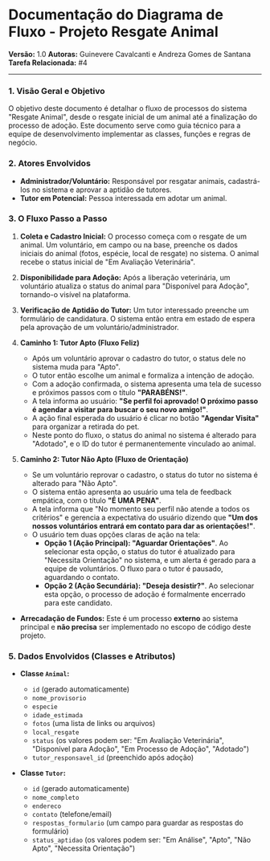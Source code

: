 # Documentação do Diagrama de Fluxo - Projeto Resgate Animal

**Versão:** 1.0
**Autoras:** Guinevere Cavalcanti e Andreza Gomes de Santana
**Tarefa Relacionada:** #4

---

### 1. Visão Geral e Objetivo

O objetivo deste documento é detalhar o fluxo de processos do sistema "Resgate Animal", desde o resgate inicial de um animal até a finalização do processo de adoção. Este documento serve como guia técnico para a equipe de desenvolvimento implementar as classes, funções e regras de negócio.

### 2. Atores Envolvidos

* **Administrador/Voluntário:** Responsável por resgatar animais, cadastrá-los no sistema e aprovar a aptidão de tutores.
* **Tutor em Potencial:** Pessoa interessada em adotar um animal.

### 3. O Fluxo Passo a Passo

1.  **Coleta e Cadastro Inicial:** O processo começa com o resgate de um animal. Um voluntário, em campo ou na base, preenche os dados iniciais do animal (fotos, espécie, local de resgate) no sistema. O animal recebe o status inicial de "Em Avaliação Veterinária".

2.  **Disponibilidade para Adoção:** Após a liberação veterinária, um voluntário atualiza o status do animal para "Disponível para Adoção", tornando-o visível na plataforma.

3.  **Verificação de Aptidão do Tutor:** Um tutor interessado preenche um formulário de candidatura. O sistema então entra em estado de espera pela aprovação de um voluntário/administrador.

4.  **Caminho 1: Tutor Apto (Fluxo Feliz)**
    * Após um voluntário aprovar o cadastro do tutor, o status dele no sistema muda para "Apto".
    * O tutor então escolhe um animal e formaliza a intenção de adoção.
    * Com a adoção confirmada, o sistema apresenta uma tela de sucesso e próximos passos com o título **"PARABÉNS!"**.
    * A tela informa ao usuário: **"Se perfil foi aprovado! O próximo passo é agendar a visitar para buscar o seu novo amigo!"**.
    * A ação final esperada do usuário é clicar no botão **"Agendar Visita"** para organizar a retirada do pet.
    * Neste ponto do fluxo, o status do animal no sistema é alterado para "Adotado", e o ID do tutor é permanentemente vinculado ao animal.

5.  **Caminho 2: Tutor Não Apto (Fluxo de Orientação)**
    * Se um voluntário reprovar o cadastro, o status do tutor no sistema é alterado para "Não Apto".
    * O sistema então apresenta ao usuário uma tela de feedback empática, com o título **"É UMA PENA"**.
    * A tela informa que "No momento seu perfil não atende a todos os critérios" e gerencia a expectativa do usuário dizendo que **"Um dos nossos voluntários entrará em contato para dar as orientações!"**.
    * O usuário tem duas opções claras de ação na tela:
        * **Opção 1 (Ação Principal): "Aguardar Orientações"**. Ao selecionar esta opção, o status do tutor é atualizado para "Necessita Orientação" no sistema, e um alerta é gerado para a equipe de voluntários. O fluxo para o tutor é pausado, aguardando o contato.
        * **Opção 2 (Ação Secundária): "Deseja desistir?"**. Ao selecionar esta opção, o processo de adoção é formalmente encerrado para este candidato.
        
* **Arrecadação de Fundos:** Este é um processo **externo** ao sistema principal e **não precisa** ser implementado no escopo de código deste projeto.

### 5. Dados Envolvidos (Classes e Atributos)

* **Classe `Animal`:**
    * `id` (gerado automaticamente)
    * `nome_provisorio`
    * `especie`
    * `idade_estimada`
    * `fotos` (uma lista de links ou arquivos)
    * `local_resgate`
    * `status` (os valores podem ser: "Em Avaliação Veterinária", "Disponível para Adoção", "Em Processo de Adoção", "Adotado")
    * `tutor_responsavel_id` (preenchido após adoção)

* **Classe `Tutor`:**
    * `id` (gerado automaticamente)
    * `nome_completo`
    * `endereco`
    * `contato` (telefone/email)
    * `respostas_formulario` (um campo para guardar as respostas do formulário)
    * `status_aptidao` (os valores podem ser: "Em Análise", "Apto", "Não Apto", "Necessita Orientação")